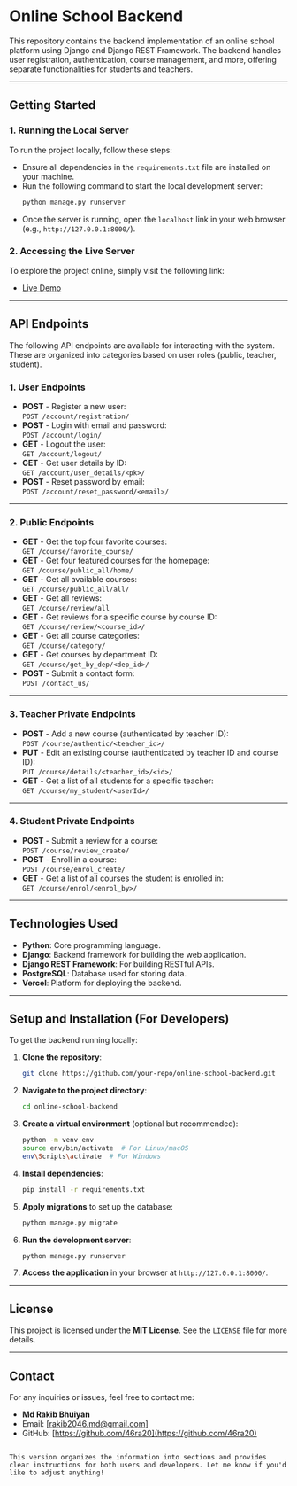 # Online School Backend

This repository contains the backend implementation of an online school platform using Django and Django REST Framework. The backend handles user registration, authentication, course management, and more, offering separate functionalities for students and teachers.

---

## Getting Started

### 1. Running the Local Server

To run the project locally, follow these steps:

- Ensure all dependencies in the `requirements.txt` file are installed on your machine.
- Run the following command to start the local development server:
    ```bash
    python manage.py runserver
    ```
- Once the server is running, open the `localhost` link in your web browser (e.g., `http://127.0.0.1:8000/`).

### 2. Accessing the Live Server

To explore the project online, simply visit the following link:
- [Live Demo](https://drf-online-school-jsrn-getm.vercel.app/)

---

## API Endpoints

The following API endpoints are available for interacting with the system. These are organized into categories based on user roles (public, teacher, student).

### 1. User Endpoints

- **POST** - Register a new user:  
  `POST /account/registration/`
- **POST** - Login with email and password:  
  `POST /account/login/`
- **GET** - Logout the user:  
  `GET /account/logout/`
- **GET** - Get user details by ID:  
  `GET /account/user_details/<pk>/`
- **POST** - Reset password by email:  
  `POST /account/reset_password/<email>/`

---

### 2. Public Endpoints

- **GET** - Get the top four favorite courses:  
  `GET /course/favorite_course/`
- **GET** - Get four featured courses for the homepage:  
  `GET /course/public_all/home/`
- **GET** - Get all available courses:  
  `GET /course/public_all/all/`
- **GET** - Get all reviews:  
  `GET /course/review/all`
- **GET** - Get reviews for a specific course by course ID:  
  `GET /course/review/<course_id>/`
- **GET** - Get all course categories:  
  `GET /course/category/`
- **GET** - Get courses by department ID:  
  `GET /course/get_by_dep/<dep_id>/`
- **POST** - Submit a contact form:  
  `POST /contact_us/`

---

### 3. Teacher Private Endpoints

- **POST** - Add a new course (authenticated by teacher ID):  
  `POST /course/authentic/<teacher_id>/`
- **PUT** - Edit an existing course (authenticated by teacher ID and course ID):  
  `PUT /course/details/<teacher_id>/<id>/`
- **GET** - Get a list of all students for a specific teacher:  
  `GET /course/my_student/<userId>/`

---

### 4. Student Private Endpoints

- **POST** - Submit a review for a course:  
  `POST /course/review_create/`
- **POST** - Enroll in a course:  
  `POST /course/enrol_create/`
- **GET** - Get a list of all courses the student is enrolled in:  
  `GET /course/enrol/<enrol_by>/`

---

## Technologies Used

- **Python**: Core programming language.
- **Django**: Backend framework for building the web application.
- **Django REST Framework**: For building RESTful APIs.
- **PostgreSQL**: Database used for storing data.
- **Vercel**: Platform for deploying the backend.

---

## Setup and Installation (For Developers)

To get the backend running locally:

1. **Clone the repository**:
   ```bash
   git clone https://github.com/your-repo/online-school-backend.git
   ```

2. **Navigate to the project directory**:
   ```bash
   cd online-school-backend
   ```

3. **Create a virtual environment** (optional but recommended):
   ```bash
   python -m venv env
   source env/bin/activate  # For Linux/macOS
   env\Scripts\activate  # For Windows
   ```

4. **Install dependencies**:
   ```bash
   pip install -r requirements.txt
   ```

5. **Apply migrations** to set up the database:
   ```bash
   python manage.py migrate
   ```

6. **Run the development server**:
   ```bash
   python manage.py runserver
   ```

7. **Access the application** in your browser at `http://127.0.0.1:8000/`.

---

## License

This project is licensed under the **MIT License**. See the `LICENSE` file for more details.

---

## Contact

For any inquiries or issues, feel free to contact me:

- **Md Rakib Bhuiyan**  
- Email: [rakib2046.md@gmail.com]  
- GitHub: [https://github.com/46ra20](https://github.com/46ra20)

```

This version organizes the information into sections and provides clear instructions for both users and developers. Let me know if you'd like to adjust anything!